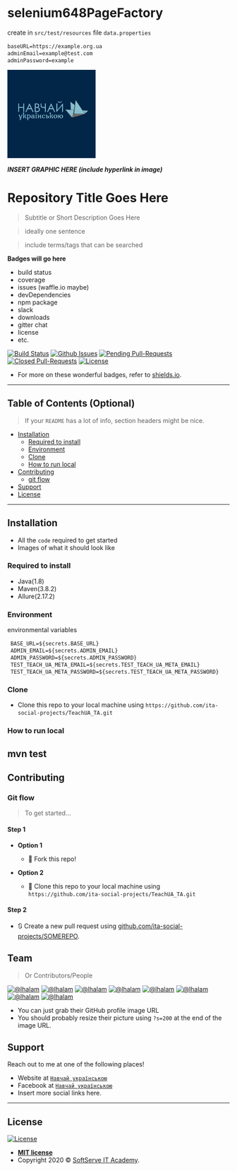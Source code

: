 # selenium648PageFactory

create in `src/test/resources` file  `data.properties`

```
baseURL=https://example.org.ua
adminEmail=example@test.com
adminPassword=example
```

<a href="https://softserve.academy/"><img src="https://github.com/ita-social-projects/TeachUA/blob/main/images/logo.png" title="SoftServe IT Academy" alt="SoftServe IT Academy"></a>

***INSERT GRAPHIC HERE (include hyperlink in image)***

# Repository Title Goes Here

> Subtitle or Short Description Goes Here

> ideally one sentence

> include terms/tags that can be searched

**Badges will go here**
- build status
- coverage
- issues (waffle.io maybe)
- devDependencies
- npm package
- slack
- downloads
- gitter chat
- license
- etc.

[![Build Status](https://img.shields.io/github/workflow/status/ita-social-projects/TeachUA_TA/allure-testng-maven)](https://github.com/ita-social-projects/TeachUA_TA/actions/workflows/allure-testng-maven.yml)
[![Github Issues](https://img.shields.io/github/issues/ita-social-projects/TeachUA_TA)](https://github.com/ita-social-projects/TeachUA_TA/issues)
[![Pending Pull-Requests](https://img.shields.io/github/issues-pr/ita-social-projects/TeachUA_TA)](https://github.com/ita-social-projects/TeachUA_TA/pulls)
[![Closed Pull-Requests](https://img.shields.io/github/issues-pr-closed/ita-social-projects/TeachUA_TA)](https://github.com/ita-social-projects/TeachUA_TA/pulls?q=is%3Apr+is%3Aclosed)
[![License](https://img.shields.io/github/license/ita-social-projects/TeachUA_TA)](http://badges.mit-license.org)


- For more on these wonderful  badges, refer to <a href="https://shields.io/" target="_blank">shields.io</a>.

---

## Table of Contents (Optional)

> If your `README` has a lot of info, section headers might be nice.

- [Installation](#installation)
  - [Required to install](#Required-to-install)
  - [Environment](#Environment)
  - [Clone](#Clone)
  - [How to run local](#How-to-run-local)
- [Contributing](#contributing)
  - [git flow](#git-flow)
- [Support](#support)
- [License](#license)

---

## Installation

- All the `code` required to get started
- Images of what it should look like

### Required to install
* Java(1.8)
* Maven(3.8.2)
* Allure(2.17.2)

### Environment
environmental variables
```properties
 BASE_URL=${secrets.BASE_URL}
 ADMIN_EMAIL=${secrets.ADMIN_EMAIL}
 ADMIN_PASSWORD=${secrets.ADMIN_PASSWORD}
 TEST_TEACH_UA_META_EMAIL=${secrets.TEST_TEACH_UA_META_EMAIL}
 TEST_TEACH_UA_META_PASSWORD=${secrets.TEST_TEACH_UA_META_PASSWORD}
```

### Clone

- Clone this repo to your local machine using `https://github.com/ita-social-projects/TeachUA_TA.git`

### How to run local
mvn test
---



## Contributing

### Git flow
> To get started...
#### Step 1

- **Option 1**
    - 🍴 Fork this repo!

- **Option 2**
    - 👯 Clone this repo to your local machine using `https://github.com/ita-social-projects/TeachUA_TA.git`

#### Step 2

- 🔃 Create a new pull request using <a href="https://github.com/ita-social-projects/TeachUA_TA/compare/" target="_blank">github.com/ita-social-projects/SOMEREPO</a>.

## Team

> Or Contributors/People
> 
[![@lhalam](https://avatars3.githubusercontent.com/u/3837059?s=100&v=4)](https://github.com/Mykhailo5)
[![@lhalam](https://avatars.githubusercontent.com/u/89529887?s=100&v=4)](https://github.com/vy1989)
[![@lhalam](https://avatars.githubusercontent.com/u/39509993?s=100&v=4)](https://github.com/AndriyBarskyi)
[![@lhalam](https://avatars.githubusercontent.com/u/51734891?s=100&v=4)](https://github.com/nataskrypak)
[![@lhalam](https://avatars.githubusercontent.com/u/44065623?s=100&v=4)](https://github.com/Nadya101) 
[![@lhalam](https://avatars.githubusercontent.com/u/81072407?s=100&v=4)](https://github.com/andriy66)
[![@lhalam](https://avatars.githubusercontent.com/u/62646603?s=100&v=4)](https://github.com/Pidstavskiy)
[![@lhalam](https://avatars3.githubusercontent.com/u/3837059?s=100&v=4)](https://github.com/MakKeywa)  

- You can just grab their GitHub profile image URL
- You should probably resize their picture using `?s=200` at the end of the image URL.

## Support

Reach out to me at one of the following places!

- Website at <a href="https://speak-ukrainian.org.ua/" target="_blank">`Навчай українською`</a>
- Facebook at <a href="https://www.facebook.com/teach.in.ukrainian
" target="_blank">`Навчай українською`</a>
- Insert more social links here.

---

## License

[![License](http://img.shields.io/:license-mit-blue.svg?style=flat-square)](http://badges.mit-license.org)

- **[MIT license](http://opensource.org/licenses/mit-license.php)**
- Copyright 2020 © <a href="https://softserve.academy/" target="_blank"> SoftServe IT Academy</a>.
